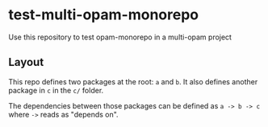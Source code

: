 # test-multi-opam-monorepo

Use this repository to test opam-monorepo in a multi-opam project

## Layout

This repo defines two packages at the root: `a` and `b`. It also defines another
package in `c` in the `c/` folder.

The dependencies between those packages can be defined as `a -> b -> c` where
`->` reads as "depends on".
